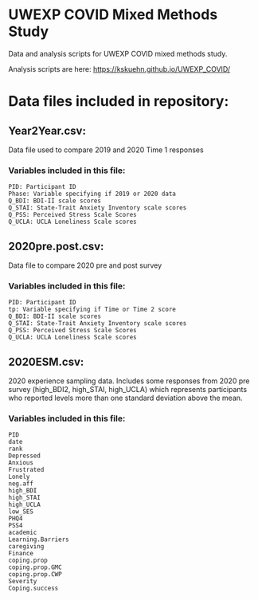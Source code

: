 # UWEXP COVID Mixed Methods Study
Data and analysis scripts for UWEXP COVID mixed methods study. 

Analysis scripts are here: https://kskuehn.github.io/UWEXP_COVID/ 

# Data files included in repository: 

## Year2Year.csv:
 Data file used to compare 2019 and 2020 Time 1 responses
  ### Variables included in this file:
    PID: Participant ID
    Phase: Variable specifying if 2019 or 2020 data 
    Q_BDI: BDI-II scale scores  
    Q_STAI: State-Trait Anxiety Inventory scale scores
    Q_PSS: Perceived Stress Scale Scores
    Q_UCLA: UCLA Loneliness Scale scores

## 2020pre.post.csv: 
  Data file to compare 2020 pre and post survey
  ### Variables included in this file:
    PID: Participant ID
    tp: Variable specifying if Time or Time 2 score
    Q_BDI: BDI-II scale scores  
    Q_STAI: State-Trait Anxiety Inventory scale scores
    Q_PSS: Perceived Stress Scale Scores
    Q_UCLA: UCLA Loneliness Scale scores

## 2020ESM.csv: 
  2020 experience sampling data. Includes some responses from 2020 pre survey (high_BDI2, high_STAI, high_UCLA) which represents participants who reported levels     more than one standard deviation above the mean. 
   ### Variables included in this file:
    PID
    date
    rank
    Depressed
    Anxious
    Frustrated
    Lonely
    neg.aff
    high_BDI
    high_STAI
    high_UCLA
    low_SES
    PHQ4
    PSS4
    academic
    Learning.Barriers
    caregiving
    Finance
    coping.prop
    coping.prop.GMC
    coping.prop.CWP
    Severity
    Coping.success
